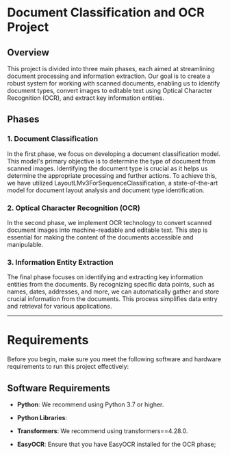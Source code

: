 # Document Classification and OCR Project

## Overview

This project is divided into three main phases, each aimed at streamlining document processing and information extraction. Our goal is to create a robust system for working with scanned documents, enabling us to identify document types, convert images to editable text using Optical Character Recognition (OCR), and extract key information entities.

## Phases

### 1. Document Classification

In the first phase, we focus on developing a document classification model. This model's primary objective is to determine the type of document from scanned images. Identifying the document type is crucial as it helps us determine the appropriate processing and further actions.  To achieve this, we have utilized LayoutLMv3ForSequenceClassification, a state-of-the-art model for document layout analysis and document type identification.

### 2. Optical Character Recognition (OCR)

In the second phase, we implement OCR technology to convert scanned document images into machine-readable and editable text. This step is essential for making the content of the documents accessible and manipulable. 

### 3. Information Entity Extraction

The final phase focuses on identifying and extracting key information entities from the documents. By recognizing specific data points, such as names, dates, addresses, and more, we can automatically gather and store crucial information from the documents. This process simplifies data entry and retrieval for various applications.


---

# Requirements

Before you begin, make sure you meet the following software and hardware requirements to run this project effectively:

## Software Requirements

- **Python**: We recommend using Python 3.7 or higher.

- **Python Libraries**: 

- **Transformers**:  We recommend using transformers==4.28.0.

- **EasyOCR**: Ensure that you have EasyOCR installed for the OCR phase;





